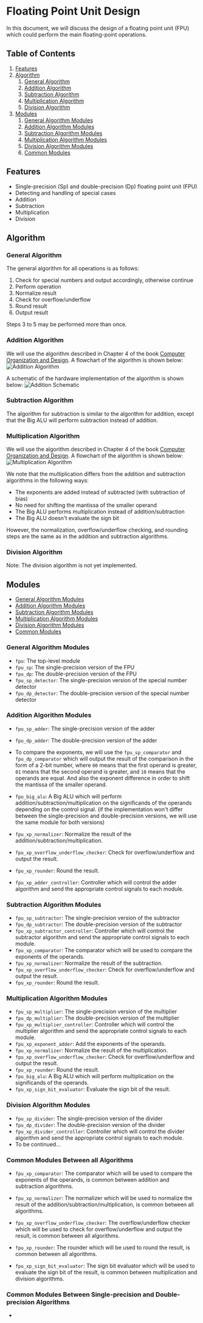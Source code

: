 # Floating Point Unit Design

In this document, we will discuss the design of a floating point unit (FPU) which could perform the main floating-point operations.

## Table of Contents
1. [Features](#features)
1. [Algorithm](#algorithm)
    1. [General Algorithm](#general-algorithm)
    1. [Addition Algorithm](#addition-algorithm)
    1. [Subtraction Algorithm](#subtraction-algorithm)
    1. [Multiplication Algorithm](#multiplication-algorithm)
    1. [Division Algorithm](#division-algorithm)
1. [Modules](#modules)
    1. [General Algorithm Modules](#general-algorithm-modules)
    1. [Addition Algorithm Modules](#addition-algorithm-modules)
    1. [Subtraction Algorithm Modules](#subtraction-algorithm-modules)
    1. [Multiplication Algorithm Modules](#multiplication-algorithm-modules)
    1. [Division Algorithm Modules](#division-algorithm-modules)
    1. [Common Modules](#common-modules)

## Features
- Single-precision (Sp) and double-precision (Dp) floating point unit (FPU)
- Detecting and handling of special cases
- Addition
- Subtraction
- Multiplication
- Division

## Algorithm
### General Algorithm
The general algorithm for all operations is as follows:
1. Check for special numbers and output accordingly, otherwise continue
1. Perform operation
1. Normalize result
1. Check for overflow/underflow
1. Round result
1. Output result

Steps 3 to 5 may be performed more than once.

### Addition Algorithm

We will use the algorithm described in Chapter 4 of the book [Computer Organization and Design](https://drive.google.com/file/d/1F1e6T8LvDz1w0ox9NKu9N1k5KbDTgO5l/view). A flowchart of the algorithm is shown below:
![Addition Algorithm](../screenshots/addition-flowchart.png)

A schematic of the hardware implementation of the algorithm is shown below:
![Addition Schematic](../screenshots/addition-schematic.png)

### Subtraction Algorithm

The algorithm for subtraction is similar to the algorithm for addition, except that the Big ALU will perform subtraction instead of addition.

### Multiplication Algorithm

We will use the algorithm described in Chapter 4 of the book [Computer Organization and Design](https://drive.google.com/file/d/1F1e6T8LvDz1w0ox9NKu9N1k5KbDTgO5l/view). A flowchart of the algorithm is shown below:
![Multiplication Algorithm](../screenshots/mult-flowchart.png)

We note that the multiplication differs from the addition and subtraction algorithms in the following ways:
- The exponents are added instead of subtracted (with subtraction of bias)
- No need for shifting the mantissa of the smaller operand
- The Big ALU performs multiplication instead of addition/subtraction
- The Big ALU doesn't evaluate the sign bit

However, the normalization, overflow/underflow checking, and rounding steps are the same as in the addition and subtraction algorithms.

### Division Algorithm

Note: The division algorithm is not yet implemented.

## Modules

- [General Algorithm Modules](#general-algorithm-modules)
- [Addition Algorithm Modules](#addition-algorithm-modules)
- [Subtraction Algorithm Modules](#subtraction-algorithm-modules)
- [Multiplication Algorithm Modules](#multiplication-algorithm-modules)
- [Division Algorithm Modules](#division-algorithm-modules)
- [Common Modules](#common-modules)

### **General Algorithm Modules**
- `fpu`: The top-level module
- `fpu_sp`: The single-precision version of the FPU
- `fpu_dp`: The double-precision version of the FPU
- `fpu_sp_detector`: The single-precision version of the special number detector
- `fpu_dp_detector`: The double-precision version of the special number detector

### **Addition Algorithm Modules**
- `fpu_sp_adder`: The single-precision version of the adder
- `fpu_dp_adder`: The double-precision version of the adder
- To compare the exponents, we will use the `fpu_sp_comparator` and `fpu_dp_comparator` which will output the result of the comparison in the form of a 2-bit number, where `00` means that the first operand is greater, `01` means that the second operand is greater, and `10` means that the operands are equal. And also the exponent difference in order to shift the mantissa of the smaller operand.
- `fpu_big_alu`: A Big ALU which will perform addition/subtraction/multiplication on the significands of the operands depending on the control signal. (if the implementation won't differ between the single-precision and double-precision versions, we will use the same module for both versions)
- `fpu_xp_normalizer`: Normalize the result of the addition/subtraction/multiplication.

- `fpu_xp_overflow_underflow_checker`: Check for overflow/underflow and output the result.
- `fpu_xp_rounder`: Round the result.
- `fpu_xp_adder_controller`: Controller which will control the adder algorithm and send the appropriate control signals to each module.

### **Subtraction Algorithm Modules**
- `fpu_sp_subtractor`: The single-precision version of the subtractor
- `fpu_dp_subtractor`: The double-precision version of the subtractor
- `fpu_xp_subtractor_controller`: Controller which will control the subtractor algorithm and send the appropriate control signals to each module.
- `fpu_xp_comparator`: The comparator which will be used to compare the exponents of the operands.
- `fpu_xp_normalizer`: Normalize the result of the subtraction.
- `fpu_xp_overflow_underflow_checker`: Check for overflow/underflow and output the result.
- `fpu_xp_rounder`: Round the result.

### **Multiplication Algorithm Modules**
- `fpu_sp_multiplier`: The single-precision version of the multiplier
- `fpu_dp_multiplier`: The double-precision version of the multiplier
- `fpu_xp_multiplier_controller`: Controller which will control the multiplier algorithm and send the appropriate control signals to each module.
- `fpu_xp_exponent_adder`: Add the exponents of the operands.
- `fpu_xp_normalizer`: Normalize the result of the multiplication.
- `fpu_xp_overflow_underflow_checker`: Check for overflow/underflow and output the result.
- `fpu_xp_rounder`: Round the result.
- `fpu_big_alu`: A Big ALU which will perform multiplication on the significands of the operands.
- `fpu_xp_sign_bit_evaluator`: Evaluate the sign bit of the result.

### **Division Algorithm Modules**
- `fpu_sp_divider`: The single-precision version of the divider
- `fpu_dp_divider`: The double-precision version of the divider
- `fpu_xp_divider_controller`: Controller which will control the divider algorithm and send the appropriate control signals to each module.
- To be continued...

### **Common Modules Between all Algorithms**

- `fpu_xp_comparator`: The comparator which will be used to compare the exponents of the operands, is common between addition and subtraction algorithms.

- `fpu_xp_normalizer`: The normalizer which will be used to normalize the result of the addition/subtraction/multiplication, is common between all algorithms.

- `fpu_xp_overflow_underflow_checker`: The overflow/underflow checker which will be used to check for overflow/underflow and output the result, is common between all algorithms.

- `fpu_xp_rounder`: The rounder which will be used to round the result, is common between all algorithms.

- `fpu_xp_sign_bit_evaluator`: The sign bit evaluator which will be used to evaluate the sign bit of the result, is common between multiplication and division algorithms.


### **Common Modules Between Single-precision and Double-precision Algorithms**

- 
